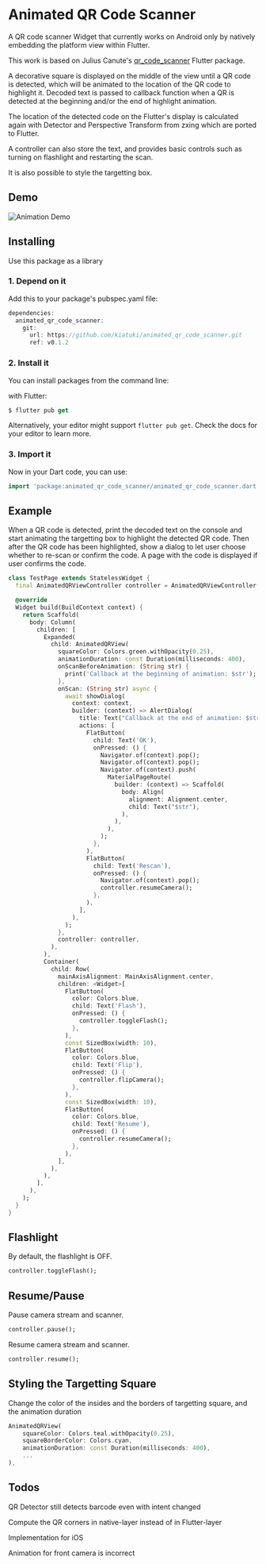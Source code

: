 # Animated QR Code Scanner

A QR code scanner Widget that currently works on Android only by natively embedding the platform view within Flutter.

This work is based on Julius Canute's [qr_code_scanner](https://pub.dev/packages/qr_code_scanner) Flutter package.

A decorative square is displayed on the middle of the view until a QR code is detected, which will be animated to the location of the QR code to highlight it. Decoded text is passed to callback function when a QR is detected at the beginning and/or the end of highlight animation.

The location of the detected code on the Flutter's display is calculated again with Detector and Perspective Transform from zxing which are ported to Flutter.

A controller can also store the text, and provides basic controls such as turning on flashlight and restarting the scan.

It is also possible to style the targetting box.

## Demo

![Animation Demo](https://raw.githubusercontent.com/kiatuki/animated_qr_code_scanner/master/docs/images/demo.gif)
## Installing

Use this package as a library
### 1. Depend on it
Add this to your package's pubspec.yaml file:

```dart
dependencies:
  animated_qr_code_scanner:
    git:
      url: https://github.com/kiatuki/animated_qr_code_scanner.git
      ref: v0.1.2
```

### 2. Install it
You can install packages from the command line:

with Flutter:

```dart
$ flutter pub get
```

Alternatively, your editor might support `flutter pub get`. Check the docs for your editor to learn more.

### 3. Import it
Now in your Dart code, you can use:

```dart
import 'package:animated_qr_code_scanner/animated_qr_code_scanner.dart';
```

## Example

When a QR code is detected, print the decoded text on the console and start animating the targetting box to highlight the detected QR code.
Then after the QR code has been highlighted, show a dialog to let user choose whether to re-scan or confirm the code.
A page with the code is displayed if user confirms the code.

```dart
class TestPage extends StatelessWidget {
  final AnimatedQRViewController controller = AnimatedQRViewController();

  @override
  Widget build(BuildContext context) {
    return Scaffold(
      body: Column(
        children: [
          Expanded(
            child: AnimatedQRView(
              squareColor: Colors.green.withOpacity(0.25),
              animationDuration: const Duration(milliseconds: 400),
              onScanBeforeAnimation: (String str) {
                print('Callback at the beginning of animation: $str');
              },
              onScan: (String str) async {
                await showDialog(
                  context: context,
                  builder: (context) => AlertDialog(
                    title: Text("Callback at the end of animation: $str"),
                    actions: [
                      FlatButton(
                        child: Text('OK'),
                        onPressed: () {
                          Navigator.of(context).pop();
                          Navigator.of(context).pop();
                          Navigator.of(context).push(
                            MaterialPageRoute(
                              builder: (context) => Scaffold(
                                body: Align(
                                  alignment: Alignment.center,
                                  child: Text("$str"),
                                ),
                              ),
                            ),
                          );
                        },
                      ),
                      FlatButton(
                        child: Text('Rescan'),
                        onPressed: () {
                          Navigator.of(context).pop();
                          controller.resumeCamera();
                        },
                      ),
                    ],
                  ),
                );
              },
              controller: controller,
            ),
          ),
          Container(
            child: Row(
              mainAxisAlignment: MainAxisAlignment.center,
              children: <Widget>[
                FlatButton(
                  color: Colors.blue,
                  child: Text('Flash'),
                  onPressed: () {
                    controller.toggleFlash();
                  },
                ),
                const SizedBox(width: 10),
                FlatButton(
                  color: Colors.blue,
                  child: Text('Flip'),
                  onPressed: () {
                    controller.flipCamera();
                  },
                ),
                const SizedBox(width: 10),
                FlatButton(
                  color: Colors.blue,
                  child: Text('Resume'),
                  onPressed: () {
                    controller.resumeCamera();
                  },
                ),
              ],
            ),
          ),
        ],
      ),
    );
  }
}
```

## Flashlight
By default, the flashlight is OFF.
```dart
controller.toggleFlash();
```

## Resume/Pause
Pause camera stream and scanner.
```dart
controller.pause();
```
Resume camera stream and scanner.
```dart
controller.resume();
```

## Styling the Targetting Square
Change the color of the insides and the borders of targetting square, and the animation duration
```dart
AnimatedQRView(
    squareColor: Colors.teal.withOpacity(0.25),
    squareBorderColor: Colors.cyan,
    animationDuration: const Duration(milliseconds: 400),
    ...
),
```

## Todos
QR Detector still detects barcode even with intent changed

Compute the QR corners in native-layer instead of in Flutter-layer

Implementation for iOS

Animation for front camera is incorrect
